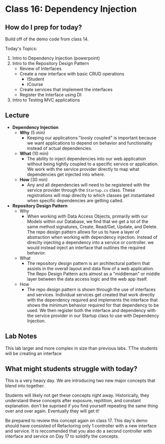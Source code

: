# Class 16: Dependency Injection

## How do I prep for today?

Build off of the demo code from class 14. 

Today's Topics:
1. Intro to Dependency Injection (powerpoint)
2. Intro to the Repository Design Pattern
	- Review of Interfaces
	- Create a new interface with basic CRUD operations
		- IStudent
		- ICourse
	- Create services that implement the interfaces
	- Register the Interface using DI
3. Intro to Testing MVC applications

## Lecture

- **Dependency Injection**
  - **Why** (5 min)
    - Keeping our applications "loosly coupled" is important because we want applications to depend on behavior and functionality instead of actual dependencies. 
  - **What** (10 min)
    - The ability to inject dependencies into our web application without being tightly coupled to a specific service or application. We work with the service provider directly to map what dependencies get injected into where. 
  - **How** (30 min)
    -  Any and all dependencies will need to be registered with the service provider through the `Startup.cs` class. These registrations will map directly to which classes get instantiated when specific dependencies are getting called. 
- **Repository Design Pattern**
  - Why
    - When working with Data Access Objects, primarily with our Models within our Database, we find that we get a lot of the same method signatures, Create, Read/Get, Update, and Delete. The repo design pattern allows for us to have a layer of abstraction when working with dependency injection. Instead of direclty injecting a dependency into a service or controller. we would instead inject an interface that outlines the required behavior. 
  - What
    - The repository design pattern is an architectural pattern that assists in the overall layout and data flow of a web application. The Repo Design Pattern acts almost as a "middleman" or middle layer between the data access logic and the web app itself. 
  - How
    - The repo design pattern is shown through the use of interfaces and services. Individual services get created that work directly with the dependency required and implements the interface that shows the minimum behavior required for that dependency to be used. We then register both the interface and dependency with the service provider in our Startup class to use with Dependency Injection.

## Lab Notes
This lab larger and more complex in size than previous labs. TThe students will be creating an interface 


## What might students struggle with today?  
This is a very heavy day. We are introducing two new major concepts
that blend into together. 

Students will likely not get these concepts right away.  Historically, they understand these concepts after exposure, repitition, and constant explanation. don't be suprised if you find yourself repeating the same thing over and over again. Eventually
they will get it!

Be prepared to review this concept again on class 17. This day's demo should have consisted of Refactoring only 1 controller with a new interface and service. It is reccomended that you also do a second controller with interface and service on Day 17 to solidify the concepts. 


